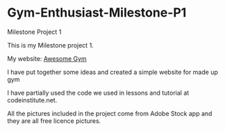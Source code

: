 # Gym-Enthusiast-Milestone-P1
Milestone Project 1

This is my Milestone project 1.

My website: [Awesome Gym](https://robkar7997.github.io)

I have put together some ideas and created a simple website for made up gym

I have partially used the code we used in lessons and tutorial at codeinstitute.net.

All the pictures included in the project come from Adobe Stock app and they are all free licence pictures.